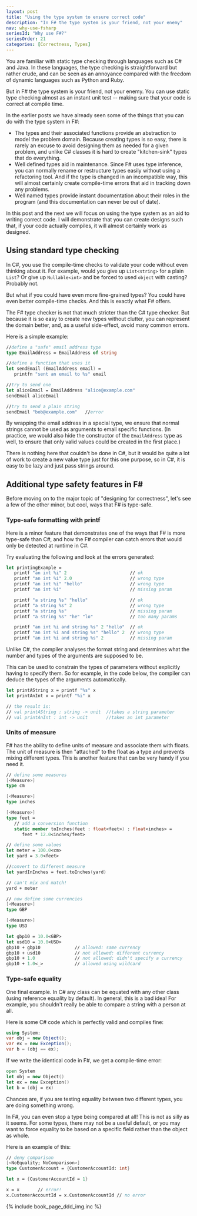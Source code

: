 ```yaml
---
layout: post
title: "Using the type system to ensure correct code"
description: "In F# the type system is your friend, not your enemy"
nav: why-use-fsharp
seriesId: "Why use F#?"
seriesOrder: 21
categories: [Correctness, Types]
---
```


You are familiar with static type checking through languages such as C# and Java. In these languages, the type checking is straightforward but rather crude, and can be seen as an annoyance compared with the freedom of dynamic languages such as Python and Ruby.

But in F# the type system is your friend, not your enemy. You can use static type checking almost as an instant unit test -- making sure that your code is correct at compile time.

In the earlier posts we have already seen some of the things that you can do with the type system in F#:

* The types and their associated functions provide an abstraction to model the problem domain. Because creating types is so easy, there is rarely an excuse to avoid designing them as needed for a given problem, and unlike C# classes it is hard to create "kitchen-sink" types that do everything.
* Well defined types aid in maintenance. Since F# uses type inference, you can normally rename or restructure types easily without using a refactoring tool. And if the type is changed in an incompatible way, this will almost certainly create compile-time errors that aid in tracking down any problems. 
* Well named types provide instant documentation about their roles in the program (and this documentation can never be out of date). 

In this post and the next we will focus on using the type system as an aid to writing correct code. I will demonstrate that you can create designs such that, if your code actually compiles, it will almost certainly work as designed.

## Using standard type checking ##

In C#, you use the compile-time checks to validate your code without even thinking about it. For example, would you give up `List<string>` for a plain `List`? Or give up `Nullable<int>` and be forced to used `object` with casting? Probably not. 

But what if you could have even more fine-grained types? You could have even better compile-time checks. And this is exactly what F# offers.

The F# type checker is not that much stricter than the C# type checker.  But because it is so easy to create new types without clutter, you can represent the domain better, and, as a useful side-effect, avoid many common errors.

Here is a simple example:

```fsharp
//define a "safe" email address type
type EmailAddress = EmailAddress of string

//define a function that uses it 
let sendEmail (EmailAddress email) = 
   printfn "sent an email to %s" email

//try to send one
let aliceEmail = EmailAddress "alice@example.com"
sendEmail aliceEmail

//try to send a plain string
sendEmail "bob@example.com"   //error
```

By wrapping the email address in a special type, we ensure that normal strings cannot be used as arguments to email specific functions. (In practice, we would also hide the constructor of the `EmailAddress` type as well, to ensure that only valid values could be created in the first place.)

There is nothing here that couldn't be done in C#, but it would be quite a lot of work to create a new value type just for this one purpose, so in C#, it is easy to be lazy and just pass strings around.

## Additional type safety features in F# ##

Before moving on to the major topic of "designing for correctness", let's see a few of the other minor, but cool, ways that F# is type-safe.

### Type-safe formatting with printf ###

Here is a minor feature that demonstrates one of the ways that F# is more type-safe than C#, and how the F# compiler can catch errors that would only be detected at runtime in C#.

Try evaluating the following and look at the errors generated:

```fsharp
let printingExample = 
   printf "an int %i" 2                        // ok
   printf "an int %i" 2.0                      // wrong type
   printf "an int %i" "hello"                  // wrong type
   printf "an int %i"                          // missing param

   printf "a string %s" "hello"                // ok
   printf "a string %s" 2                      // wrong type
   printf "a string %s"                        // missing param
   printf "a string %s" "he" "lo"              // too many params

   printf "an int %i and string %s" 2 "hello"  // ok
   printf "an int %i and string %s" "hello" 2  // wrong type
   printf "an int %i and string %s" 2          // missing param
```

Unlike C#, the compiler analyses the format string and determines what the number and types of the arguments are supposed to be. 

This can be used to constrain the types of parameters without explicitly having to specify them. So for example, in the code below, the compiler can deduce the types of the arguments automatically.

```fsharp
let printAString x = printf "%s" x
let printAnInt x = printf "%i" x

// the result is:
// val printAString : string -> unit  //takes a string parameter
// val printAnInt : int -> unit       //takes an int parameter
```

<a name="units-of-measure"></a>
### Units of measure ###

F# has the ability to define units of measure and associate them with floats. The unit of measure is then "attached" to the float as a type and prevents mixing different types. This is another feature that can be very handy if you need it.

```fsharp
// define some measures
[<Measure>] 
type cm

[<Measure>] 
type inches

[<Measure>] 
type feet =
   // add a conversion function
   static member toInches(feet : float<feet>) : float<inches> = 
      feet * 12.0<inches/feet>

// define some values
let meter = 100.0<cm>
let yard = 3.0<feet>

//convert to different measure
let yardInInches = feet.toInches(yard)

// can't mix and match!
yard + meter

// now define some currencies
[<Measure>] 
type GBP

[<Measure>] 
type USD

let gbp10 = 10.0<GBP>
let usd10 = 10.0<USD>
gbp10 + gbp10             // allowed: same currency
gbp10 + usd10             // not allowed: different currency
gbp10 + 1.0               // not allowed: didn't specify a currency
gbp10 + 1.0<_>            // allowed using wildcard
```

### Type-safe equality ###

One final example. In C# any class can be equated with any other class (using reference equality by default). In general, this is a bad idea! For example, you shouldn't really be able to compare a string with a person at all.  

Here is some C# code which is perfectly valid and compiles fine:

```csharp
using System;
var obj = new Object();
var ex = new Exception();
var b = (obj == ex);
```

If we write the identical code in F#, we get a compile-time error:

```fsharp
open System
let obj = new Object()
let ex = new Exception()
let b = (obj = ex)
```

Chances are, if you are testing equality between two different types, you are doing something wrong.

In F#, you can even stop a type being compared at all!  This is not as silly as it seems. For some types, there may not be a useful default, or you may want to force equality to be based on a specific field rather than the object as whole.

Here is an example of this:

```fsharp
// deny comparison
[<NoEquality; NoComparison>]
type CustomerAccount = {CustomerAccountId: int}

let x = {CustomerAccountId = 1}

x = x       // error!
x.CustomerAccountId = x.CustomerAccountId // no error
```

{% include book_page_ddd_img.inc %}
